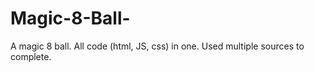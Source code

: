 # Magic-8-Ball-
A magic 8 ball. All code (html, JS, css) in one. Used multiple sources to complete. 
